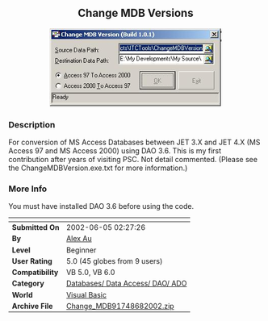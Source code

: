 ﻿<div align="center">

## Change MDB Versions

<img src="PIC200268216226065.jpg">
</div>

### Description

For conversion of MS Access Databases between JET 3.X and JET 4.X (MS Access 97 and MS Access 2000) using DAO 3.6. This is my first contribution after years of visiting PSC. Not detail commented. (Please see the ChangeMDBVersion.exe.txt for more information.)
 
### More Info
 
You must have installed DAO 3.6 before using the code.


<span>             |<span>
---                |---
**Submitted On**   |2002-06-05 02:27:26
**By**             |[Alex Au](https://github.com/Planet-Source-Code/PSCIndex/blob/master/ByAuthor/alex-au.md)
**Level**          |Beginner
**User Rating**    |5.0 (45 globes from 9 users)
**Compatibility**  |VB 5\.0, VB 6\.0
**Category**       |[Databases/ Data Access/ DAO/ ADO](https://github.com/Planet-Source-Code/PSCIndex/blob/master/ByCategory/databases-data-access-dao-ado__1-6.md)
**World**          |[Visual Basic](https://github.com/Planet-Source-Code/PSCIndex/blob/master/ByWorld/visual-basic.md)
**Archive File**   |[Change\_MDB91748682002\.zip](https://github.com/Planet-Source-Code/alex-au-change-mdb-versions__1-35604/archive/master.zip)








